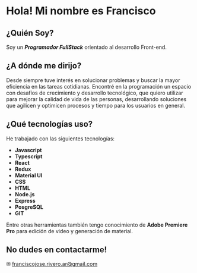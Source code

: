 # Hola! Mi nombre es Francisco

## ¿Quién Soy?

Soy un _**Programador FullStack**_ orientado al desarrollo Front-end.

## ¿A dónde me dirijo?

Desde siempre tuve interés en solucionar problemas y buscar la mayor eficiencia en las tareas cotidianas. Encontré en la programación un espacio con desafíos de crecimiento y desarrollo tecnológico, que quiero utilizar para mejorar la calidad de vida de las personas, desarrollando soluciones que agilicen y optimicen procesos y tiempo para los usuarios en general.

## ¿Qué tecnologías uso?

He trabajado con las siguientes tecnologías:
- **Javascript**
- **Typescript**
- **React**
- **Redux**
- **Material UI**
- **CSS**
- **HTML**
- **Node.js**
- **Express**
- **PosgreSQL**
- **GIT**

Entre otras herramientas también tengo conocimiento de **Adobe Premiere Pro** para edición de video y generación de material.

## No dudes en contactarme!

✉ franciscojose.rivero.ar@gmail.com

<!--
**riverofrancisco/riverofrancisco** is a ✨ _special_ ✨ repository because its `README.md` (this file) appears on your GitHub profile.

Here are some ideas to get you started:

- 🔭 I’m currently working on ...
- 🌱 I’m currently learning ...
- 👯 I’m looking to collaborate on ...
- 🤔 I’m looking for help with ...
- 💬 Ask me about ...
- 📫 How to reach me: ...
- 😄 Pronouns: ...
- ⚡ Fun fact: ...
-->
